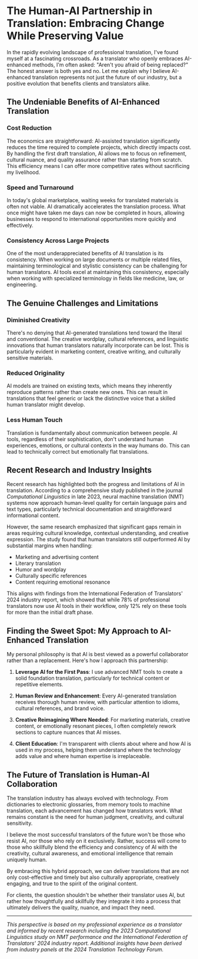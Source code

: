 # The Human-AI Partnership in Translation: Embracing Change While Preserving Value

In the rapidly evolving landscape of professional translation, I've found myself at a fascinating crossroads. As a translator who openly embraces AI-enhanced methods, I'm often asked: "Aren't you afraid of being replaced?" The honest answer is both yes and no. Let me explain why I believe AI-enhanced translation represents not just the future of our industry, but a positive evolution that benefits clients and translators alike.

## The Undeniable Benefits of AI-Enhanced Translation

### Cost Reduction
The economics are straightforward: AI-assisted translation significantly reduces the time required to complete projects, which directly impacts cost. By handling the first draft translation, AI allows me to focus on refinement, cultural nuance, and quality assurance rather than starting from scratch. This efficiency means I can offer more competitive rates without sacrificing my livelihood.

### Speed and Turnaround
In today's global marketplace, waiting weeks for translated materials is often not viable. AI dramatically accelerates the translation process. What once might have taken me days can now be completed in hours, allowing businesses to respond to international opportunities more quickly and effectively.

### Consistency Across Large Projects
One of the most underappreciated benefits of AI translation is its consistency. When working on large documents or multiple related files, maintaining terminological and stylistic consistency can be challenging for human translators. AI tools excel at maintaining this consistency, especially when working with specialized terminology in fields like medicine, law, or engineering.

## The Genuine Challenges and Limitations

### Diminished Creativity
There's no denying that AI-generated translations tend toward the literal and conventional. The creative wordplay, cultural references, and linguistic innovations that human translators naturally incorporate can be lost. This is particularly evident in marketing content, creative writing, and culturally sensitive materials.

### Reduced Originality
AI models are trained on existing texts, which means they inherently reproduce patterns rather than create new ones. This can result in translations that feel generic or lack the distinctive voice that a skilled human translator might develop.

### Less Human Touch
Translation is fundamentally about communication between people. AI tools, regardless of their sophistication, don't understand human experiences, emotions, or cultural contexts in the way humans do. This can lead to technically correct but emotionally flat translations.

## Recent Research and Industry Insights

Recent research has highlighted both the progress and limitations of AI in translation. According to a comprehensive study published in the journal *Computational Linguistics* in late 2023, neural machine translation (NMT) systems now approach human-level quality for certain language pairs and text types, particularly technical documentation and straightforward informational content.

However, the same research emphasized that significant gaps remain in areas requiring cultural knowledge, contextual understanding, and creative expression. The study found that human translators still outperformed AI by substantial margins when handling:

- Marketing and advertising content
- Literary translation
- Humor and wordplay
- Culturally specific references
- Content requiring emotional resonance

This aligns with findings from the International Federation of Translators' 2024 industry report, which showed that while 78% of professional translators now use AI tools in their workflow, only 12% rely on these tools for more than the initial draft phase.

## Finding the Sweet Spot: My Approach to AI-Enhanced Translation

My personal philosophy is that AI is best viewed as a powerful collaborator rather than a replacement. Here's how I approach this partnership:

1. **Leverage AI for the First Pass**: I use advanced NMT tools to create a solid foundation translation, particularly for technical content or repetitive elements.

2. **Human Review and Enhancement**: Every AI-generated translation receives thorough human review, with particular attention to idioms, cultural references, and brand voice.

3. **Creative Reimagining Where Needed**: For marketing materials, creative content, or emotionally resonant pieces, I often completely rework sections to capture nuances that AI misses.

4. **Client Education**: I'm transparent with clients about where and how AI is used in my process, helping them understand where the technology adds value and where human expertise is irreplaceable.

## The Future of Translation is Human-AI Collaboration

The translation industry has always evolved with technology. From dictionaries to electronic glossaries, from memory tools to machine translation, each advancement has changed how translators work. What remains constant is the need for human judgment, creativity, and cultural sensitivity.

I believe the most successful translators of the future won't be those who resist AI, nor those who rely on it exclusively. Rather, success will come to those who skillfully blend the efficiency and consistency of AI with the creativity, cultural awareness, and emotional intelligence that remain uniquely human.

By embracing this hybrid approach, we can deliver translations that are not only cost-effective and timely but also culturally appropriate, creatively engaging, and true to the spirit of the original content.

For clients, the question shouldn't be whether their translator uses AI, but rather how thoughtfully and skillfully they integrate it into a process that ultimately delivers the quality, nuance, and impact they need.

---

*This perspective is based on my professional experience as a translator and informed by recent research including the 2023 Computational Linguistics study on NMT performance and the International Federation of Translators' 2024 industry report. Additional insights have been derived from industry panels at the 2024 Translation Technology Forum.*